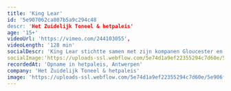 ```yaml
---
title: 'King Lear'
id: '5e907062ca807b5a9c294c48
descr: 'Het Zuidelijk Toneel & hetpaleis'
age: '15+'
videoUrl: 'https://vimeo.com/244103055',
videoLength: '128 min'
socialDescr: 'King Lear stichtte samen met zijn kompanen Gloucester en Kent het Rijk, over de oude grenzen heen. Maar de geest is uit de fles. Het zijn verwarrende tijden. Het Rijk kreunt onder het beleid van een oude mannen-generatie die hardnekkig de eenheid wil bewaren. Een jonge generatie stelt de idealen van het Rijk in vraag: het is buigen of barsten.Wanneer zelfs zijn drie dochters zich tegen de idealen van het Rijk keren, kan de zieke Lear dit ultieme verraad alleen maar persoonlijk nemen. Hij barst. En met hem het Rijk.'
socialImage:'https://uploads-ssl.webflow.com/5e74d1a9ef22355294c7d60e/5e906fb67aefac6653948076_king%20lear%202.jpg'
recordedAt: 'Opname in hetpaleis, Antwerpen'
company: 'Het Zuidelijk Toneel & hetpaleis'
image: 'https://uploads-ssl.webflow.com/5e74d1a9ef22355294c7d60e/5e906fb67aefac6653948076_king%20lear%202.jpg'
---
```

